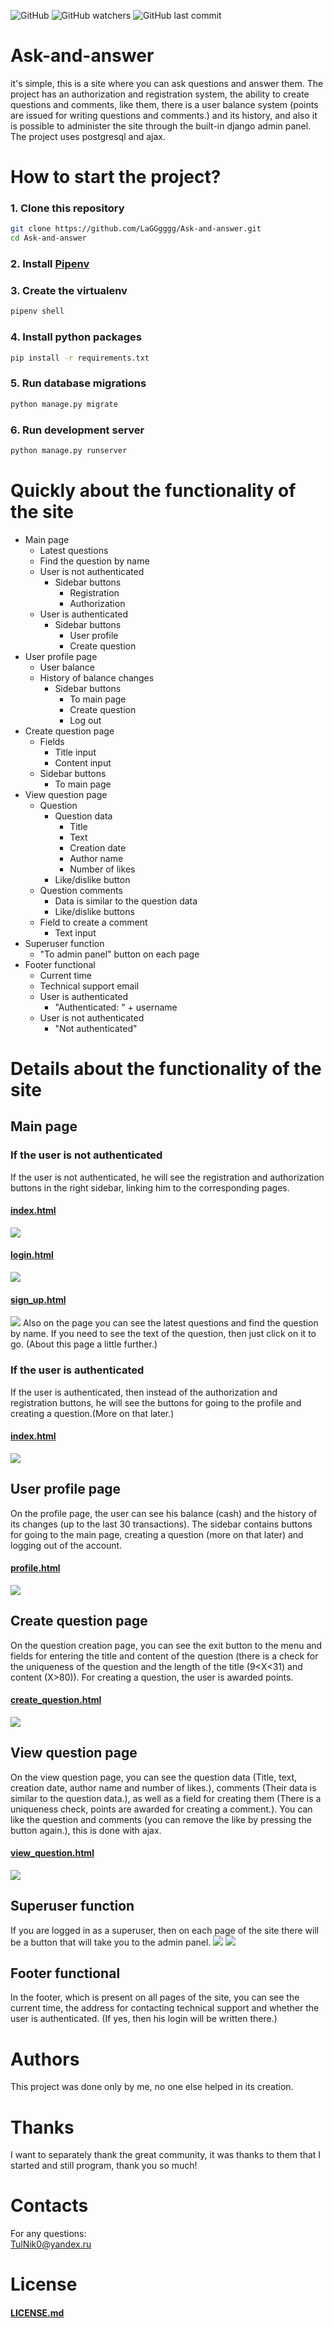 ![GitHub](https://img.shields.io/github/license/LaGGgggg/Ask-and-answer)
![GitHub watchers](https://img.shields.io/github/watchers/LaGGgggg/Ask-and-answer)
![GitHub last commit](https://img.shields.io/github/last-commit/LaGGgggg/Ask-and-answer)

# Ask-and-answer

it's simple, this is a site where you can ask questions and answer them. 
The project has an authorization and registration system, 
the ability to create questions and comments, like them, 
there is a user balance system (points are issued for writing questions and comments.) 
and its history, and also it is possible to administer the site through the built-in 
django admin panel. The project uses postgresql and ajax.

# How to start the project?

### 1. Clone this repository

```bash
git clone https://github.com/LaGGgggg/Ask-and-answer.git
cd Ask-and-answer
```
### 2. Install [Pipenv](https://pipenv.pypa.io/en/latest/)

### 3. Create the virtualenv

```bash
pipenv shell
```

### 4. Install python packages

```bash
pip install -r requirements.txt
```

### 5. Run database migrations

```bash
python manage.py migrate
```

### 6. Run development server

```bash
python manage.py runserver
```

# Quickly about the functionality of the site

- Main page
  - Latest questions
  - Find the question by name
  - User is not authenticated
    - Sidebar buttons
      - Registration
      - Authorization
  - User is authenticated
    - Sidebar buttons
      - User profile
      - Create question
- User profile page
  - User balance
  - History of balance changes
    - Sidebar buttons
      - To main page
      - Create question
      - Log out
- Create question page
  - Fields
    - Title input
    - Content input
  - Sidebar buttons
    - To main page
- View question page
  - Question
    - Question data
      - Title
      - Text
      - Creation date
      - Author name
      - Number of likes
    - Like/dislike button
  - Question comments
    - Data is similar to the question data
    - Like/dislike buttons
  - Field to create a comment
    - Text input
- Superuser function
  - "To admin panel" button on each page
- Footer functional
  - Current time
  - Technical support email
  - User is authenticated
    - "Authenticated: " + username
  - User is not authenticated
    - "Not authenticated"

# Details about the functionality of the site

## Main page

### If the user is not authenticated
If the user is not authenticated, he will see the registration and authorization buttons in the right sidebar,
linking him to the corresponding pages.
#### [index.html](templates/home_page_app/index.html)
![](https://github.com/LaGGgggg/Ask-and-answer/blob/main/site_screens/main_without_authorization.png)
#### [login.html](templates/registration/login.html)
![](https://github.com/LaGGgggg/Ask-and-answer/blob/main/site_screens/sign_up.png)
#### [sign_up.html](templates/registration/sign_up.html)
![](https://github.com/LaGGgggg/Ask-and-answer/blob/main/site_screens/sign_in.png)
Also on the page you can see the latest questions and find the question by name.
If you need to see the text of the question, then just click on it to go.
(About this page a little further.)
### If the user is authenticated
If the user is authenticated, then instead of the authorization and registration buttons,
he will see the buttons for going to the profile and creating a question.(More on that later.)
#### [index.html](templates/home_page_app/index.html)
![](https://github.com/LaGGgggg/Ask-and-answer/blob/main/site_screens/main_with_authorization.png)

## User profile page

On the profile page, the user can see his balance (cash) and the history of its changes
(up to the last 30 transactions). The sidebar contains buttons for going to the main page,
creating a question (more on that later) and logging out of the account.
#### [profile.html](templates/accounts_app/user_profile.html)
![](https://github.com/LaGGgggg/Ask-and-answer/blob/main/site_screens/user_profile.png)

## Create question page

On the question creation page, you can see the exit button to the menu and fields for entering
the title and content of the question (there is a check for the uniqueness of the question and 
the length of the title (9<X<31) and content (X>80)). For creating a question, the user is awarded points.
#### [create_question.html](templates/home_page_app/create_question.html)
![](https://github.com/LaGGgggg/Ask-and-answer/blob/main/site_screens/create_question.png)

## View question page

On the view question page, you can see the question data (Title, text, creation date, author name and number of likes.),
comments (Their data is similar to the question data.), as well as a field for creating them
(There is a uniqueness check, points are awarded for creating a comment.).
You can like the question and comments (you can remove the like by pressing the button again.), this is done with ajax.
#### [view_question.html](templates/home_page_app/view_question.html)
![](https://github.com/LaGGgggg/Ask-and-answer/blob/main/site_screens/view_question.png)

## Superuser function

If you are logged in as a superuser, then on each page of the site there will be a button 
that will take you to the admin panel.
![](https://github.com/LaGGgggg/Ask-and-answer/blob/main/site_screens/superuser_fuction_1.png)
![](https://github.com/LaGGgggg/Ask-and-answer/blob/main/site_screens/superuser_fuction_2.png)

## Footer functional

In the footer, which is present on all pages of the site, you can see the current time,
the address for contacting technical support and whether the user is authenticated.
(If yes, then his login will be written there.)

# Authors

This project was done only by me, no one else helped in its creation.

# Thanks

I want to separately thank the great community,
it was thanks to them that I started and still program, thank you so much!

# Contacts

For any questions:<br>
TulNik0@yandex.ru

# License

#### [LICENSE.md](LICENSE.md)
